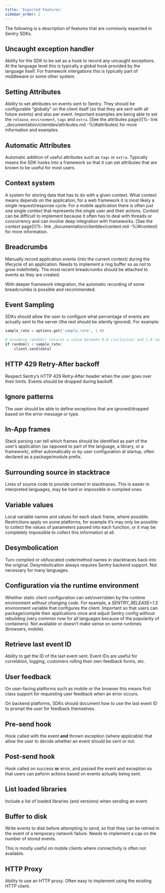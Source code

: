 ```yaml
---
title: 'Expected Features'
sidebar_order: 2
---
```


The following is a description of features that are commonly expected in Sentry SDKs.

## Uncaught exception handler

Ability for the SDK to be set as a hook to record any uncaught exceptions. At the language level this is typically a global hook provided by the language itself. For framework intergations this is typically part of middleware or some other system.

## Setting Attributes

Ability to set attributes on events sent to Sentry. They should be configurable “globally” on the client itself (so that they are sent with all future events) and also per event. Important examples are being able to set the `release`, `environment`, `tags` and `extra`. [See the attributes page]({%- link _documentation/clientdev/attributes.md -%}#attributes) for more information and examples.

## Automatic Attributes

Automatic addition of useful attributes such as `tags` or `extra`. Typically means the SDK hooks into a framework so that it can set attributes that are known to be useful for most users.

## Context system

A system for storing data that has to do with a given context. What context means depends on the application, for a web framework it is most likely a single request/response cycle. For a mobile application there is often just one single context that represents the single user and their actions. Context can be difficult to implement because it often has to deal with threads or concurrency and can involve deep integration with frameworks. [See the context page]({%- link _documentation/clientdev/context.md -%}#context) for more information.

## Breadcrumbs

Manually record application events (into the current context) during the lifecycle of an application. Needs to implement a ring buffer so as not to grow indefinitely. The most recent breadcrumbs should be attached to events as they are created.

With deeper framework integration, the automatic recording of some breadcrumbs is possible and recommended.

## Event Sampling

SDKs should allow the user to configure what percentage of events are actually sent to the server (the rest should be silently ignored). For example:

```python
sample_rate = options.get('sample_rate', 1.0)

# assuming random() returns a value between 0.0 (inclusive) and 1.0 (exclusive)
if random() < sample_rate:
    client.send(data)
```

## HTTP 429 Retry-After backoff

Respect Sentry’s HTTP 429 Retry-After header when the user goes over their limits. Events should be dropped during backoff.

## Ignore patterns

The user should be able to define exceptions that are ignored/dropped based on the error message or type.

## In-App frames

Stack parsing can tell which frames should be identified as part of the user’s application (as opposed to part of the language, a library, or a framework), either automatically or by user configuration at startup, often declared as a package/module prefix.

## Surrounding source in stacktrace

Lines of source code to provide context in stacktraces. This is easier in interpreted languages, may be hard or impossible in compiled ones.

## Variable values

Local variable names and values for each stack frame, where possible. Restrictions apply on some platforms, for example it’s may only be possible to collect the values of parameters passed into each function, or it may be completely impossible to collect this information at all.

## Desymbolication

Turn compiled or obfuscated code/method names in stacktraces back into the original. Desymbolication always requires Sentry backend support. Not necessary for many languages.

## Configuration via the runtime environment

Whether static client configuration can set/overridden by the runtime environment _without changing code_. For example, a _SENTRY_RELEASE=1.3_ environment variable that configures the client. Important so that users can package/compile their applications once and adjust Sentry config without rebuilding (very common now for all languages because of the popularity of containers). Not available or doesn’t make sense on some runtimes (browsers, mobile).

## Retrieve last event ID

Ability to get the ID of the last event sent. Event IDs are useful for correlation, logging, customers rolling their own feedback forms, etc.

## User feedback

On user-facing platforms such as mobile or the browser this means first class support for requesting user feedback when an error occurs.

On backend platforms, SDKs should document how to use the last event ID to prompt the user for feedback themselves.

## Pre-send hook

Hook called with the event **and** thrown exception (where applicable) that allow the user to decide whether an event should be sent or not.

## Post-send hook

Hook called on success **or** error, and passed the event and exception so that users can peform actions based on events actually being sent.

## List loaded libraries

Include a list of loaded libraries (and versions) when sending an event.

## Buffer to disk

Write events to disk before attempting to send, so that they can be retried in the event of a temporary network failure. Needs to implement a cap on the number of stored events.

This is mostly useful on mobile clients where connectivity is often not available.

## HTTP Proxy

Ability to use an HTTP proxy. Often easy to implement using the existing HTTP client.

